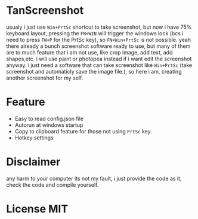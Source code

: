 # TanScreenshot
usualy i just use `Win+PrtSc` shortcut to take screenshot, but now i have 75% keyboard layout, pressing the `FN+WIN` will trigger the windows lock (bcs i need to press `FN+P` for the PrtSc key), so `FN+Win+PrtSc` is not possible. yeah there already a bunch screenshot software ready to use, but many of them are to much feature that i am not use, like crop image, add text, add shapes,etc. i will use paint or photopea instead if i want edit the screenshot anyway. i just need a software that can take screenshot like `Win+PrtSc` (take screenshot and automaticly save the image file.), so here i am, creating another screenshot for my self.

# Feature
- Easy to read config.json file
- Autorun at windows startup
- Copy to clipboard feature for those not using `PrtSc` key.
- Hotkey settings

# Disclaimer
any harm to your computer its not my fault, i just provide the code as it, check the code and compile yourself.

# License MIT
